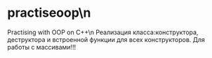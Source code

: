 # practiseoop\n
Practising with OOP on C++\n
Реализация класса:конструктора, деструктора и встроенной функции для всех конструкторов.
Для работы с массивами!!!
